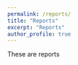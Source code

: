 ```yaml
---
permalink: /reports/
title: "Reports"
excerpt: "Reports"
author_profile: true
---
```


These are reports
